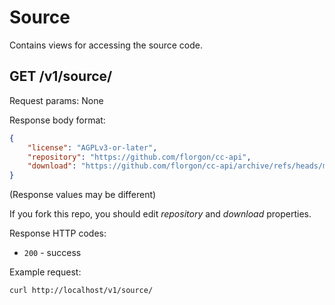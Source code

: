 # Source
Contains views for accessing the source code.

## GET /v1/source/
Request params: None

Response body format:
```json
{
    "license": "AGPLv3-or-later",
    "repository": "https://github.com/florgon/cc-api",
    "download": "https://github.com/florgon/cc-api/archive/refs/heads/main.zip",
}
```
(Response values may be different)

If you fork this repo, you should edit *repository* and *download* properties.

Response HTTP codes:
- `200` - success

Example request:
```
curl http://localhost/v1/source/
```
